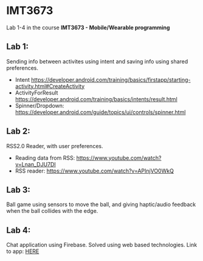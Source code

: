 # IMT3673
Lab 1-4 in the course **IMT3673 - Mobile/Wearable programming**

## Lab 1:
Sending info between activites using intent and saving info using shared preferences.

* Intent https://developer.android.com/training/basics/firstapp/starting-activity.html#CreateActivity
* ActivityForResult https://developer.android.com/training/basics/intents/result.html
* Spinner/Dropdown: https://developer.android.com/guide/topics/ui/controls/spinner.html

## Lab 2:
RSS2.0 Reader, with user preferences.

* Reading data from RSS: https://www.youtube.com/watch?v=Lnan_DJU7DI
* RSS reader: https://www.youtube.com/watch?v=APInjVO0WkQ

## Lab 3:
Ball game using sensors to move the ball, and giving haptic/audio feedback when the ball collides with the edge.

## Lab 4:
Chat application using Firebase. Solved using web based technologies.
Link to app: [HERE](https://lab4-ec08d.firebaseapp.com/)